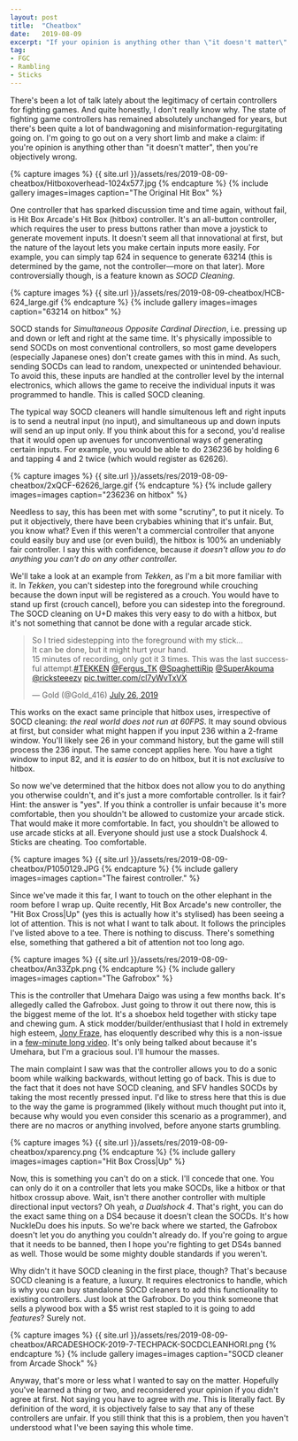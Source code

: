 ```yaml
---
layout: post
title:  "Cheatbox"
date:   2019-08-09
excerpt: "If your opinion is anything other than \"it doesn't matter\" then you're objectively wrong."
tag:
- FGC
- Rambling
- Sticks
---
```


There's been a lot of talk lately about the legitimacy of certain controllers for fighting games. And quite honestly, I don't really know why. The state of fighting game controllers has remained absolutely unchanged for years, but there's been quite a lot of bandwagoning and misinformation-regurgitating going on. I'm going to go out on a very short limb and make a claim: if you're opinion is anything other than "it doesn't matter", then you're objectively wrong.

{% capture images %}
    {{ site.url }}/assets/res/2019-08-09-cheatbox/Hitboxoverhead-1024x577.jpg
{% endcapture %}
{% include gallery images=images caption="The Original Hit Box" %}

One controller that has sparked discussion time and time again, without fail, is Hit Box Arcade's Hit Box (hitbox) controller. It's an all-button controller, which requires the user to press buttons rather than move a joystick to generate movement inputs. It doesn't seem all that innovational at first, but the nature of the layout lets you make certain inputs more easily. For example, you can simply tap 624 in sequence to generate 63214 (this is determined by the game, not the controller—more on that later). More controversially though, is a feature known as _SOCD Cleaning_.

{% capture images %}
    {{ site.url }}/assets/res/2019-08-09-cheatbox/HCB-624_large.gif
{% endcapture %}
{% include gallery images=images caption="63214 on hitbox" %}

SOCD stands for _Simultaneous Opposite Cardinal Direction_, i.e. pressing up and down or left and right at the same time. It's physically impossible to send SOCDs on most conventional controllers, so most game developers (especially Japanese ones) don't create games with this in mind. As such, sending SOCDs can lead to random, unexpected or unintended behaviour. To avoid this, these inputs are handled at the controller level by the internal electronics, which allows the game to receive the individual inputs it was programmed to handle. This is called SOCD cleaning.

The typical way SOCD cleaners will handle simultenous left and right inputs is to send a neutral input (no input), and simultaneous up and down inputs will send an up input only. If you think about this for a second, you'd realise that it would open up avenues for unconventional ways of generating certain inputs. For example, you would be able to do 236236 by holding 6 and tapping 4 and 2 twice (which would register as 62626).

{% capture images %}
    {{ site.url }}/assets/res/2019-08-09-cheatbox/2xQCF-62626_large.gif
{% endcapture %}
{% include gallery images=images caption="236236 on hitbox" %}

Needless to say, this has been met with some "scrutiny", to put it nicely. To put it objectively, there have been crybabies whining that it's unfair. But, you know what? Even if this weren't a commercial controller that anyone could easily buy and use (or even build), the hitbox is 100% an undeniably fair controller. I say this with confidence, because _it doesn't allow you to do anything you can't do on any other controller._

We'll take a look at an example from _Tekken_, as I'm a bit more familiar with it. In _Tekken_, you can't sidestep into the foreground while crouching because the down input will be registered as a crouch. You would have to stand up first (crouch cancel), before you can sidestep into the foreground. The SOCD cleaning on U+D makes this very easy to do with a hitbox, but it's not something that cannot be done with a regular arcade stick.

<blockquote class="twitter-tweet tw-align-center"><p lang="en" dir="ltr">So I tried sidestepping into the foreground with my stick...<br>It can be done, but it might hurt your hand.<br>15 minutes of recording, only got it 3 times. This was the last successful attempt.<a href="https://twitter.com/hashtag/TEKKEN?src=hash&amp;ref_src=twsrc%5Etfw">#TEKKEN</a> <a href="https://twitter.com/Fergus_TK?ref_src=twsrc%5Etfw">@Fergus_TK</a> <a href="https://twitter.com/SpaghettiRip?ref_src=twsrc%5Etfw">@SpaghettiRip</a> <a href="https://twitter.com/SuperAkouma?ref_src=twsrc%5Etfw">@SuperAkouma</a> <a href="https://twitter.com/ricksteeezy?ref_src=twsrc%5Etfw">@ricksteeezy</a> <a href="https://t.co/cl7yWvTxVX">pic.twitter.com/cl7yWvTxVX</a></p>&mdash; Gold (@Gold_416) <a href="https://twitter.com/Gold_416/status/1154675291614273537?ref_src=twsrc%5Etfw">July 26, 2019</a></blockquote> <script async src="https://platform.twitter.com/widgets.js" charset="utf-8"></script> 

This works on the exact same principle that hitbox uses, irrespective of SOCD cleaning: _the real world does not run at 60FPS_. It may sound obvious at first, but consider what might happen if you input 236 within a 2-frame window. You'll likely see 26 in your command history, but the game will still process the 236 input. The same concept applies here. You have a tight window to input 82, and it is _easier_ to do on hitbox, but it is not _exclusive_ to hitbox. 

So now we've determined that the hitbox does not allow you to do anything you otherwise couldn't, and it's just a more comfortable controller. Is it fair? Hint: the answer is "yes". If you think a controller is unfair because it's more comfortable, then you shouldn't be allowed to customize your arcade stick. That would make it more comfortable. In fact, you shouldn't be allowed to use arcade sticks at all. Everyone should just use a stock Dualshock 4. Sticks are cheating. Too comfortable.

{% capture images %}
    {{ site.url }}/assets/res/2019-08-09-cheatbox/P1050129.JPG
{% endcapture %}
{% include gallery images=images caption="The fairest controller." %}

Since we've made it this far, I want to touch on the other elephant in the room before I wrap up. Quite recently, Hit Box Arcade's new controller, the "Hit Box Cross\|Up" (yes this is actually how it's stylised) has been seeing a lot of attention. This is not what I want to talk about. It follows the principles I've listed above to a tee. There is nothing to discuss. There's something else, something that gathered a bit of attention not too long ago.

{% capture images %}
    {{ site.url }}/assets/res/2019-08-09-cheatbox/An33Zpk.png
{% endcapture %}
{% include gallery images=images caption="The Gafrobox" %}

This is the controller that Umehara Daigo was using a few months back. It's allegedly called the Gafrobox. Just going to throw it out there now, this is the biggest meme of the lot. It's a shoebox held together with sticky tape and chewing gum. A stick modder/builder/enthusiast that I hold in extremely high esteem, [Jony Fraze](https://twitter.com/jonyfraze), has eloquently described why this is a non-issue in a [few-minute long video](https://youtu.be/OA-JJrz-fhM). It's only being talked about because it's Umehara, but I'm a gracious soul. I'll humour the masses.

The main complaint I saw was that the controller allows you to do a sonic boom while walking backwards, without letting go of back. This is due to the fact that it does not have SOCD cleaning, and SFV handles SOCDs by taking the most recently pressed input. I'd like to stress here that this is due to the way the game is programmed (likely without much thought put into it, because why would you even consider this scenario as a programmer), and there are no macros or anything involved, before anyone starts grumbling.

{% capture images %}
    {{ site.url }}/assets/res/2019-08-09-cheatbox/xparency.png
{% endcapture %}
{% include gallery images=images caption="Hit Box Cross|Up" %}

Now, this is something you can't do on a stick. I'll concede that one. You can only do it on a controller that lets you make SOCDs, like a hitbox or that hitbox crossup above. Wait, isn't there another controller with multiple directional input vectors? Oh yeah, _a Dualshock 4_. That's right, you can do the exact same thing on a DS4 because it doesn't clean the SOCDs. It's how NuckleDu does his inputs. So we're back where we started, the Gafrobox doesn't let you do anything you couldn't already do. If you're going to argue that it needs to be banned, then I hope you're fighting to get DS4s banned as well. Those would be some mighty double standards if you weren't.

Why didn't it have SOCD cleaning in the first place, though? That's because SOCD cleaning is a feature, a luxury. It requires electronics to handle, which is why you can buy standalone SOCD cleaners to add this functionality to existing controllers. Just look at the Gafrobox. Do you think someone that sells a plywood box with a $5 wrist rest stapled to it is going to add _features_? Surely not.

{% capture images %}
    {{ site.url }}/assets/res/2019-08-09-cheatbox/ARCADESHOCK-2019-7-TECHPACK-SOCDCLEANHORI.png
{% endcapture %}
{% include gallery images=images caption="SOCD cleaner from Arcade Shock" %}

Anyway, that's more or less what I wanted to say on the matter. Hopefully you've learned a thing or two, and reconsidered your opinion if you didn't agree at first. Not saying you have to agree with _me_. This is literally fact. By definition of the word, it is objectively false to say that any of these controllers are unfair. If you still think that this is a problem, then you haven't understood what I've been saying this whole time.
